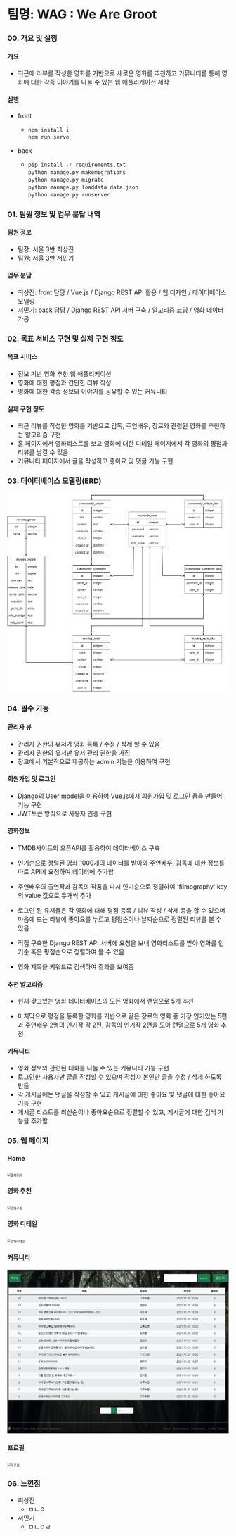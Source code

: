 # 팀명: WAG : We Are Groot



### 00. 개요 및 실행

#### 개요

- 최근에 리뷰를 작성한 영화를 기반으로 새로운 영화를 추천하고 커뮤니티를 통해 영화에 대한 각종 이야기를 나눌 수 있는 웹 애플리케이션 제작

#### 실행

- front

  - ```bash
    npm install i
    npm run serve
    ```

- back

  - ```bash
    pip install -r requirements.txt
    python manage.py makemigrations
    python manage.py migrate
    python manage.py loaddata data.json
    python manage.py runserver
    ```
    
    

### 01. 팀원 정보 및 업무 분담 내역

#### 팀원 정보

- 팀장: 서울 3반 최상진
- 팀원: 서울 3반 서민기

#### 업무 분담

- 최상진: front 담당 / Vue.js / Django REST API 활용 / 웹 디자인 / 데이터베이스 모델링
- 서민기: back 담당 / Django REST API 서버 구축 / 알고리즘 코딩 / 영화 데이터 가공



### 02. 목표 서비스 구현 및 실제 구현 정도

#### 목표 서비스

- 정보 기반 영화 추천 웹 애플리케이션
- 영화에 대한 평점과 간단한 리뷰 작성
- 영화에 대한 각종 정보와 이야기를 공유할 수 있는 커뮤니티

#### 실제 구현 정도

- 최근 리뷰를 작성한 영화를 기반으로 감독, 주연배우, 장르와 관련된 영화를 추천하는 알고리즘 구현
- 홈 페이지에서 영화리스트를 보고 영화에 대한 디테일 페이지에서 각 영화의 평점과 리뷰를 남길 수 있음
- 커뮤니티 페이지에서 글을 작성하고 좋아요 및 댓글 기능 구현



### 03. 데이터베이스 모델링(ERD)

![erd](README.assets/erd.jpg)

### 04. 필수 기능

#### 관리자 뷰

- 관리자 권한의 유저가 영화 등록 / 수정 / 삭제 할 수 있음
- 관리자 권한의 유저만 유저 관리 권한을 가짐
- 장고에서 기본적으로 제공하는 admin 기능을 이용하여 구현

#### 회원가입 및 로그인

- Django의 User model을 이용하여 Vue.js에서 회원가입 및 로그인 폼을 만들어 기능 구현
- JWT토큰 방식으로 사용자 인증 구현

#### 영화정보

- TMDB사이트의 오픈API를 활용하여 데이터베이스 구축
- 인기순으로 정렬된 영화 1000개의 데이터를 받아와 주연배우, 감독에 대한 정보를 따로 API에 요청하여 데이터에 추가함
- 주연배우의 출연작과 감독의 작품을 다시 인기순으로 정렬하여 'filmography' key의 value 값으로 두개씩 추가
- 로그인 된 유저들은 각 영화에 대해 평점 등록 / 리뷰 작성 / 삭제 등을 할 수 있으며 마음에 드는 리뷰에 좋아요를 누르고 평점순이나 날짜순으로 정렬된 리뷰를 볼 수 있음

- 직접 구축한 Django REST API 서버에 요청을 보내 영화리스트를 받아 영화를 인기순 혹은 평점순으로 정렬하여 볼 수 있음
- 영화 제목을 키워드로 검색하여 결과를 보여줌

#### 추천 알고리즘

- 현재 갖고있는 영화 데이터베이스의 모든 영화에서 랜덤으로 5개 추천

- 마지막으로 평점을 등록한 영화를 기반으로 같은 장르의 영화 중 가장 인기있는 5편과 주연배우 2명의 인기작 각 2편, 감독의 인기작 2편을 모아 랜덤으로 5개 영화 추천

  

#### 커뮤니티

- 영화 정보와 관련된 대화를 나눌 수 있는 커뮤니티 기능 구현
- 로그인한 사용자만 글을 작성할 수 있으며 작성자 본인만 글을 수정 / 삭제 하도록 만듦
- 각 게시글에는 댓글을 작성할 수 있고 게시글에 대한 좋아요 및 댓글에 대한 좋아요 기능 구현
- 게시글 리스트를 최신순이나 좋아요순으로 정렬할 수 있고, 게시글에 대한 검색 기능을 추가함



### 05. 웹 페이지 

#### Home

<img src="README.assets/홈페이지.png" alt="홈페이지" style="zoom:50%;" />

#### 영화 추천

<img src="README.assets/영화추천.png" alt="영화추천" style="zoom:50%;" />



#### 영화 디테일

<img src="README.assets/영화디테일.png" alt="영화디테일" style="zoom:50%;" />



#### 커뮤니티

#### <img src="README.assets/커뮤니티.png" alt="커뮤니티" style="zoom:50%;" />

#### 프로필

<img src="README.assets/프로필.png" alt="프로필" style="zoom:50%;" />



### 06. 느낀점

- 최상진
  - ㅁㄴㅇ
- 서민기
  - ㅁㄴㅇㄹ